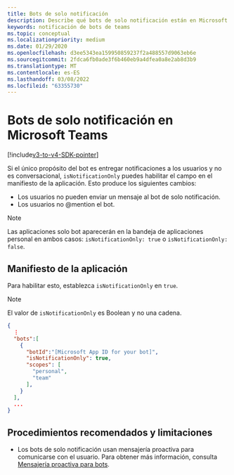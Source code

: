 ```yaml
---
title: Bots de solo notificación
description: Describe qué bots de solo notificación están en Microsoft Teams
keywords: notificación de bots de teams
ms.topic: conceptual
ms.localizationpriority: medium
ms.date: 01/29/2020
ms.openlocfilehash: d3ee5343ea159950859237f2a488557d9063eb6e
ms.sourcegitcommit: 2fdca6fb0ade3f6b460eb9a4dfea0a8e2ab8d3b9
ms.translationtype: MT
ms.contentlocale: es-ES
ms.lasthandoff: 03/08/2022
ms.locfileid: "63355730"
---
```

# <a name="notification-only-bots-in-microsoft-teams"></a>Bots de solo notificación en Microsoft Teams

[!include[v3-to-v4-SDK-pointer](~/includes/v3-to-v4-pointer-bots.md)]

Si el único propósito del bot es entregar notificaciones a los usuarios y no es conversacional, `isNotificationOnly` puedes habilitar el campo en el manifiesto de la aplicación. Esto produce los siguientes cambios:

* Los usuarios no pueden enviar un mensaje al bot de solo notificación.
* Los usuarios no @mention el bot.

> [!NOTE]
> Las aplicaciones solo bot aparecerán en la bandeja de aplicaciones personal en ambos casos: `isNotificationOnly: true` o `isNotificationOnly: false`.

## <a name="app-manifest"></a>Manifiesto de la aplicación

Para habilitar esto, establezca `isNotificationOnly` en `true`.

> [!NOTE]
> El valor de `isNotificationOnly` es Boolean y no una cadena.

```json
{
  ⋮
  "bots":[
    {
      "botId":"[Microsoft App ID for your bot]",
      "isNotificationOnly": true,
      "scopes": [
        "personal",
        "team"
      ],
    }
  ],
  ...
}
```

## <a name="best-practices-and-limitations"></a>Procedimientos recomendados y limitaciones

* Los bots de solo notificación usan mensajería proactiva para comunicarse con el usuario. Para obtener más información, consulta [Mensajería proactiva para bots](~/resources/bot-v3/bot-conversations/bots-conv-proactive.md).
